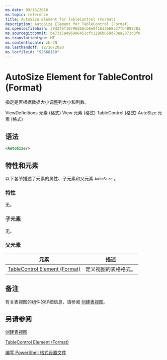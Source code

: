 ```yaml
---
ms.date: 09/13/2016
ms.topic: reference
title: AutoSize Element for TableControl (Format)
description: AutoSize Element for TableControl (Format)
ms.openlocfilehash: 39d2f6f10796266cb6e9f1613b68337fb489278a
ms.sourcegitcommit: ba7315a496986451cfc1296b659d73ea2373d3f0
ms.translationtype: MT
ms.contentlocale: zh-CN
ms.lasthandoff: 12/10/2020
ms.locfileid: "92668110"
---
```

# <a name="autosize-element-for-tablecontrol-format"></a>AutoSize Element for TableControl (Format)

指定是否根据数据大小调整列大小和列数。

ViewDefinitions 元素 (格式) View 元素 (格式) TableControl (格式) AutoSize 元素 (格式) 

## <a name="syntax"></a>语法

```xml
<AutoSize/>
```

## <a name="attributes-and-elements"></a>特性和元素

以下各节描述了元素的属性、子元素和父元素 `AutoSize` 。

### <a name="attributes"></a>特性

无。

### <a name="child-elements"></a>子元素

无。

### <a name="parent-elements"></a>父元素

|元素|描述|
|-------------|-----------------|
|[TableControl Element (Format)](./tablecontrol-element-format.md)|定义视图的表格格式。|

## <a name="remarks"></a>备注

有关表视图的组件的详细信息，请参阅 [创建表视图](./creating-a-table-view.md)。

## <a name="see-also"></a>另请参阅

[创建表视图](./creating-a-table-view.md)

[TableControl Element (Format)](./tablecontrol-element-format.md)

[编写 PowerShell 格式设置文件](./writing-a-powershell-formatting-file.md)
